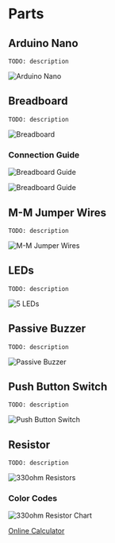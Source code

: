 # Parts

## Arduino Nano


`TODO: description`

![Arduino Nano](images/nano.jpg)

## Breadboard

`TODO: description`

![Breadboard](images/breadboard.jpg)

### Connection Guide
![Breadboard Guide](images/breadboard-guide.png)

![Breadboard Guide](images/breadboard-connections.jpg)


## M-M Jumper Wires

`TODO: description`

![M-M Jumper Wires](images/m-m-jumper-wires.jpg)

## LEDs

`TODO: description`

![5 LEDs](images/5leds.jpg)

## Passive Buzzer

`TODO: description`

![Passive Buzzer](images/passive-buzzer.jpg)

## Push Button Switch

`TODO: description`

![Push Button Switch](images/push-button.jpg)

## Resistor

`TODO: description`

![330ohm Resistors](images/330ohm-resistors.jpg)

### Color Codes

![330ohm Resistor Chart](images/330ohm-chart.png)

[Online Calculator](http://www.resistorguide.com/resistor-color-code-calculator/)